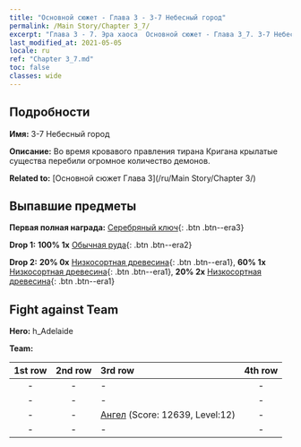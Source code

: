```yaml
---
title: "Основной сюжет - Глава 3 - 3-7 Небесный город"
permalink: /Main Story/Chapter 3_7/
excerpt: "Глава 3 - 7. Эра хаоса  Основной сюжет - Глава 3_7. 3-7 Небесный город"
last_modified_at: 2021-05-05
locale: ru
ref: "Chapter 3_7.md"
toc: false
classes: wide
---
```


## Подробности

 **Имя:** 3-7 Небесный город

 **Описание:** Во время кровавого правления тирана Кригана крылатые существа перебили огромное количество демонов.

 **Related to:** [Основной сюжет Глава 3](/ru/Main Story/Chapter 3/)

## Выпавшие предметы

 **Первая полная награда:** [Серебряный ключ](/ItemsRU/con_693/){: .btn .btn--era3}

 **Drop 1:** **100% 1x** [Обычная руда](/ItemsRU/mat_6/){: .btn .btn--era2}

 **Drop 2:** **20% 0x** [Низкосортная древесина](/ItemsRU/mat_1/){: .btn .btn--era1}, **60% 1x** [Низкосортная древесина](/ItemsRU/mat_1/){: .btn .btn--era1}, **20% 2x** [Низкосортная древесина](/ItemsRU/mat_1/){: .btn .btn--era1}


## Fight against Team
 **Hero:** h_Adelaide

 **Team:**


  | 1st row | 2nd row | 3rd row | 4th row |
  |:----:|:----:|:----|:----:|
  | - | - | - | - |
  | - | - | - | - |
  | - | - | [Ангел](/ru/units/Angel/) (Score: 12639, Level:12)  | - |
  | - | - | - | - |


